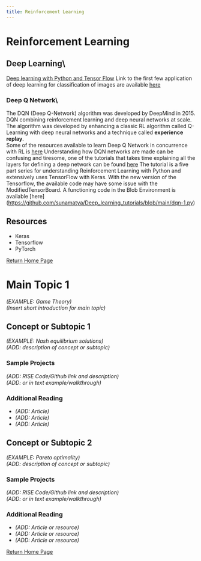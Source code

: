 ```yaml
---
title: Reinforcement Learning
---
```

# Reinforcement Learning

## Deep Learning\

[Deep learning with Python and Tensor Flow](https://pythonprogramming.net/introduction-deep-learning-python-tensorflow-keras/)
Link to the first few application of deep learning for classification of images are available [here](https://github.com/sunamatya/Deep_learning_tutorials)

### Deep Q Network\
The DQN (Deep Q-Network) algorithm was developed by DeepMind in 2015.
 DQN combining reinforcement learning and deep neural networks at scale. 
 The algorithm was developed by enhancing a classic RL algorithm called Q-Learning with deep neural networks and a technique called **experience replay**.\
 Some of the resources available to learn Deep Q Network in concurrence with RL is [here](https://www.tensorflow.org/agents/tutorials/0_intro_rl)
 Understanding how DQN networks are made can be confusing and tiresome, one of the tutorials that takes time explaining all the layers for defining a deep network
 can be found [here](https://pythonprogramming.net/deep-q-learning-dqn-reinforcement-learning-python-tutorial/)
 The tutorial is a five part series for understanding Reinforcement Learning with Python and extensively uses TensorFlow with Keras.
 With the new version of the Tensorflow, the available code may have some issue with the ModifiedTensorBoard. A functioning code in the Blob Environment is available [here] (https://github.com/sunamatya/Deep_learning_tutorials/blob/main/dqn-1.py)
 
 
 ## Resources
 * Keras
 * Tensorflow
 * PyTorch
 



[Return Home Page](../index.md)
# Main Topic 1 
*(EXAMPLE: Game Theory)* \
*(Insert short introduction for main topic)*

## Concept or Subtopic 1
*(EXAMPLE: Nash equilibrium solutions)*\
*(ADD: description of concept or subtopic)*

### Sample Projects
*(ADD: RISE Code/Github link and description)*\
*(ADD: or in text example/walkthrough)*
 
### Additional Reading
+ *(ADD: Article)*
+ *(ADD: Article)*
+ *(ADD: Article)*


## Concept or Subtopic 2
*(EXAMPLE: Pareto optimality)*\
*(ADD: description of concept or subtopic)*

### Sample Projects
*(ADD: RISE Code/Github link and description)*\
*(ADD: or in text example/walkthrough)*

### Additional Reading
+ *(ADD: Article or resource)*
+ *(ADD: Article or resource)*
+ *(ADD: Article or resource)*

[Return Home Page](../index.md)
